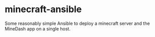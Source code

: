 # minecraft-ansible
Some reasonably simple Ansible to deploy a minecraft server and the MineDash app on a single host.
